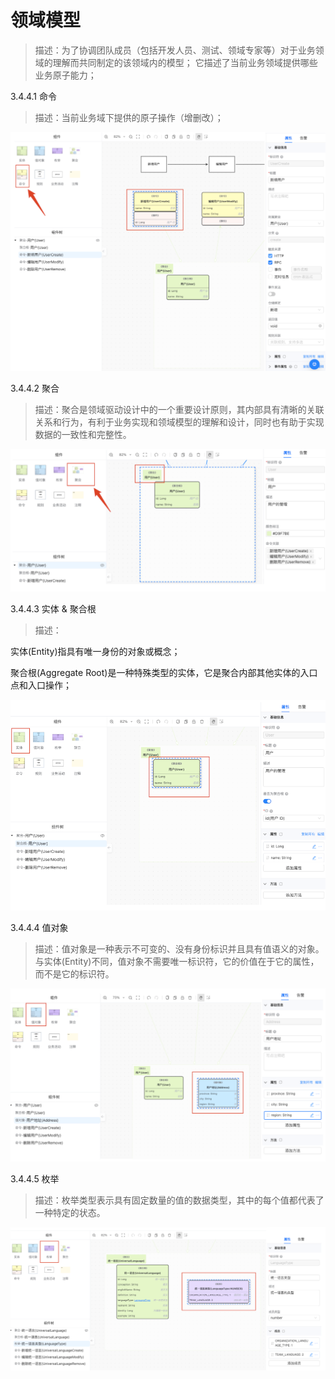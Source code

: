# 领域模型

> 描述：为了协调团队成员（包括开发人员、测试、领域专家等）对于业务领域的理解而共同制定的该领域内的模型；
> 它描述了当前业务领域提供哪些业务原子能力；

3.4.4.1 命令

> 描述：当前业务域下提供的原子操作（增删改）；

![](.领域模型_images/c9d657f5.png)

3.4.4.2 聚合

> 描述：聚合是领域驱动设计中的一个重要设计原则，其内部具有清晰的关联关系和行为，有利于业务实现和领域模型的理解和设计，同时也有助于实现数据的一致性和完整性。

![](.领域模型_images/cb8694b8.png)

3.4.4.3 实体 & 聚合根

> 描述：

实体(Entity)指具有唯一身份的对象或概念；

聚合根(Aggregate Root)是一种特殊类型的实体，它是聚合内部其他实体的入口点和入口操作；

![](.领域模型_images/31b89342.png)

3.4.4.4 值对象

> 描述：值对象是一种表示不可变的、没有身份标识并且具有值语义的对象。与实体(Entity)不同，值对象不需要唯一标识符，它的价值在于它的属性，而不是它的标识符。

![](.领域模型_images/cea64384.png)

3.4.4.5 枚举

> 描述：枚举类型表示具有固定数量的值的数据类型，其中的每个值都代表了一种特定的状态。

![](.领域模型_images/3e3c0e2c.png)